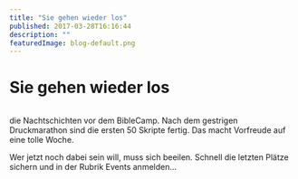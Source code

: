 ```yaml
---
title: "Sie gehen wieder los"
published: 2017-03-28T16:16:44
description: ""
featuredImage: blog-default.png
---
```


# Sie gehen wieder los

<img loading="lazy" src="old/BibleCamp_groß2.png" alt><img loading="lazy" src="old/DSC_3799.jpg" alt>

die Nachtschichten vor dem BibleCamp. Nach dem gestrigen Druckmarathon sind die ersten 50 Skripte fertig. Das macht Vorfreude auf eine tolle Woche.

Wer jetzt noch dabei sein will, muss sich beeilen. Schnell die letzten Plätze sichern und in der Rubrik Events anmelden&#8230;